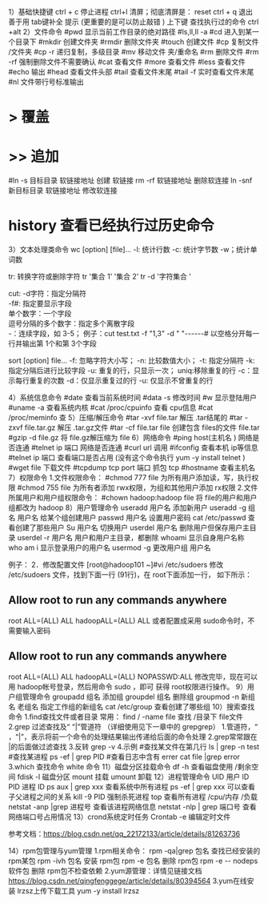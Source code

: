 1）基础快捷键
ctrl + c 停止进程 
ctrl+l 清屏；彻底清屏是： reset 
ctrl + q 退出 
善于用 tab键补全 提示 (更重要的是可以防止敲错 ) 
上下键 查找执行过的命令
ctrl +alt
2）文件命令
#pwd 显示当前工作目录的绝对路径
#ls,ll,ll -a 
#cd 进入到某一个目录下
#mkdir 创建文件夹 
#rmdir 删除文件夹 
#touch 创建文件 
#cp 复制文件 /文件夹 
#cp -r 递归复制，多级目录
#mv 移动文件 夹/重命名
#rm 删除文件 
#rm -rf 强制删除文件不需要确认
#cat 查看文件
#more 查看文件
#less 查看文件
#echo 输出 #head 查看文件头部
#tail 查看文件末尾
#tail -f 实时查看文件末尾
#nl 文件带行号标准输出
# > 覆盖 
# >> 追加
#ln -s 目标目录 软链接地址 创建 软链接
rm -rf 软链接地址 删除软连接
ln -snf 新目标目录 软链接地址 修改软连接
# history 查看已经执行过历史命令
3）文本处理类命令
wc [option] [file]... 
    -l: 统计行数 
    -c: 统计字节数 
    -w；统计单词数

tr: 转换字符或删除字符 
    tr '集合 1' '集合 2' 
    tr -d '字符集合 '

cut:
    -d字符：指定分隔符   
    -f#: 指定要显示字段   
    单个数字：一个字段   
    逗号分隔的多个数字：指定多个离散字段   
    -：连续字段，如 3-5；
    例子：cut test.txt -f "1,3" -d " "------# 以空格分开每一行并输出第 1个和第 3个字段

sort [option] file... 
    -f: 忽略字符大小写；
    -n: 比较数值大小；
    -t: 指定分隔符 
    -k: 指定分隔后进行比较字段
    -u: 重复的行，只显示一次；
uniq:移除重复的行
    -c：显示每行重复的次数
    -d：仅显示重复过的行
    -u: 仅显示不曾重复的行


4）系统信息命令
#date 查看当前系统时间
#data -s 修改时间 
#w 显示登陆用户
#uname -a 查看系统内核
#cat /proc/cpuinfo 查看 cpu信息 
#cat /proc/meminfo 查
5）压缩/解压命令
#tar -xvf file.tar 解压 .tar结尾的 
#tar -zxvf file.tar.gz 解压 .tar.gz文件 
#tar -cf file.tar file 创建包含 files的文件 file.tar 
#gzip -d file.gz 将 file.gz解压缩为 file
6）网络命令
#ping host(主机名 ) 网络是否连通 
#telnet ip 端口  网络是否连通
#curl url 调用
#ifconfig 查看本机 ip等信息
#telnet ip 端口 查看端口是否占用
(没有这个命令执行 yum -y install telnet ) 
#wget file 下载文件 
#tcpdump tcp port 端口 抓包 tcp
#hostname  查看主机名
7）权限命令
1.文件权限命令：
#chmod 777 file 为所有用户添加读，写，执行权限
#chmod 755 file 为所有者添加 rwx权限，为组和其他用户添加
rx权限 
2.文件所属用户和用户组权限命令：
#chown hadoop:hadoop file 将 file的用户和用户组都改为 hadoop
8）用户管理命令
useradd 用户名 添加新用户 
useradd -g 组名 用户名 给某个组创建用户
passwd 用户名 设置用户密码 
cat /etc/passwd 查看创建了那些用户
Su 用户名 切换用户 
userdel 用户名 删除用户但保存用户主目录
userdel -r 用户名 用户和用户主目录，都删除
whoami 显示自身用户名称
who am i 显示登录用户的用户名
usermod -g 更改用户组 用户名


例子：
2．修改配置文件
[root@hadoop101 ~]#vi /etc/sudoers 修改 /etc/sudoers 文件，找到下面一行 (91行)，在 root下面添加一行，
如下所示：
## Allow root to run any commands anywhere 
root ALL=(ALL) ALL 
hadoopALL=(ALL) ALL 
或者配置成采用 sudo命令时，不需要输入密码
## Allow root to run any commands anywhere 
root ALL=(ALL) ALL 
hadoopALL=(ALL) NOPASSWD:ALL 
修改完毕，现在可以用 hadoop帐号登录，然后用命令 sudo ，即可 获得 root权限进行操作。
9）用户组管理命令
groupadd 组名 添加组
groupdel 组名 删除组
groupmod -n 新组名 老组名 指定工作组的新组名
cat /etc/group 查看创建了哪些组
10）搜索查找命令
1.find查找文件或者目录
    常用： find / -name file 查找 /目录下 file文件
2.grep 过滤查找及“ “|”管道符 （详细使用见下一章中的 grepgrep）
    1.管道符，“ ，“|”，表示将前一个命令的处理结果输出传递给后面的命令处理
    2.grep常常跟在 |的后面做过滤查找
    3.反转 grep -v 
    4.示例 
        #查找某文件在第几行 ls | grep -n test 
        #查找某进程 ps -ef | grep PID 
        #查看日志中含有 errer cat file |grep error
3.which 查找命令
    white 命令
11）磁盘分区挂载命令
df -h 查看磁盘使用 /剩余空间 
fdisk -l 磁盘分区
mount 挂载
umount 卸载
12）进程管理命令
UID 用户 ID 
PID 进程 ID 
ps aux | grep xxx 查看系统中所有进程
ps -ef | grep xxx 可以查看子父进程之间的关系
kill -9 PID 强制杀死进程
top 查看所有进程 /cpu/内存 /负载 
netstat -anp |grep 进程号 查看该进程网络信息
netstat -nlp | grep 端口号 查看网络端口号占用情况
13）crond系统定时任务
Crontab -e 编辑定时文件

参考文档：https://blog.csdn.net/qq_22172133/article/details/81263736

14）rpm包管理与yum管理
1.rpm相关命令：
rpm -qa|grep 包名 查找已经安装的 rpm某包 
rpm -ivh 包名 安装 rpm包 
rpm -e 包名 删除 rpm包 
rpm -e -- nodeps 软件包 删除 rpm包不检查依赖
2.yum源管理：详情见链接文档
https://blog.csdn.net/qingfenggege/article/details/80394564 
3.yum在线安装 lrzsz上传下载工具
yum -y install lrzsz

